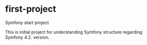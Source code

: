 # first-project
Symfony start project

This is initial project for understanding Symfony structure regarding Symfony 4.2. version.
